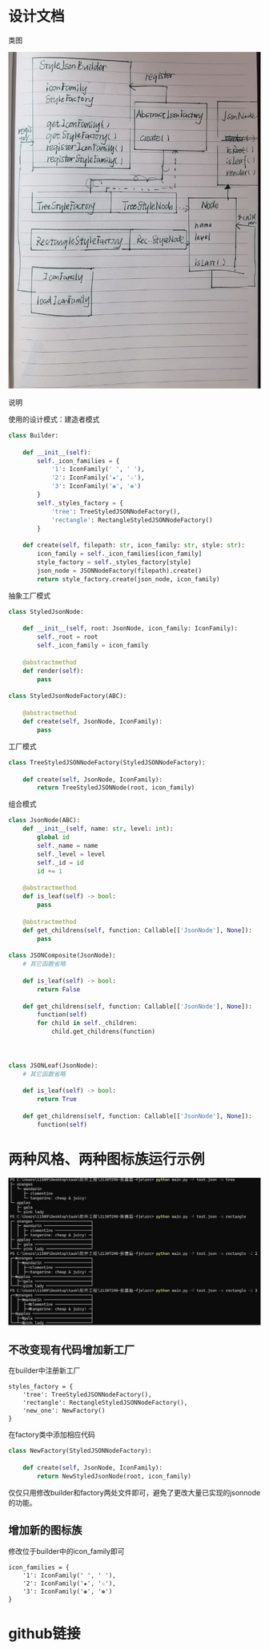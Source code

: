 # 设计文档

类图

![image/ca285d21ea420b49daf8060cd1b32c1.jpg](image/ca285d21ea420b49daf8060cd1b32c1.jpg)

说明

使用的设计模式：建造者模式

```python
class Builder:

    def __init__(self):
        self._icon_families = {
            '1': IconFamily(' ', ' '),
            '2': IconFamily('★', '☆'),
            '3': IconFamily('❀', '❁')
        }
        self._styles_factory = {
            'tree': TreeStyledJSONNodeFactory(),
            'rectangle': RectangleStyledJSONNodeFactory()
        }

    def create(self, filepath: str, icon_family: str, style: str):
        icon_family = self._icon_families[icon_family]
        style_factory = self._styles_factory[style]
        json_node = JSONNodeFactory(filepath).create()
        return style_factory.create(json_node, icon_family)
```

抽象工厂模式

```python
class StyledJsonNode:

    def __init__(self, root: JsonNode, icon_family: IconFamily):
        self._root = root
        self._icon_family = icon_family

    @abstractmethod
    def render(self):
        pass

class StyledJsonNodeFactory(ABC):

    @abstractmethod
    def create(self, JsonNode, IconFamily):
        pass
```

工厂模式

```python
class TreeStyledJSONNodeFactory(StyledJSONNodeFactory):

    def create(self, JsonNode, IconFamily):
        return TreeStyledJSONNode(root, icon_family)
```

组合模式

```python
class JsonNode(ABC):
    def __init__(self, name: str, level: int):
        global id 
        self._name = name
        self._level = level
        self._id = id
        id += 1

    @abstractmethod
    def is_leaf(self) -> bool:
        pass

    @abstractmethod
    def get_childrens(self, function: Callable[['JsonNode'], None]):
        pass
    
class JSONComposite(JsonNode):
    # 其它函数省略

    def is_leaf(self) -> bool:
        return False

    def get_childrens(self, function: Callable[['JsonNode'], None]):
        function(self)
        for child in self._children:
            child.get_childrens(function)

    
    
class JSONLeaf(JsonNode):
    # 其它函数省略

    def is_leaf(self) -> bool:
        return True

    def get_childrens(self, function: Callable[['JsonNode'], None]):
        function(self)
```

# 两种风格、两种图标族运行示例

![image/image.png](image/image.png)

## 不改变现有代码增加新工厂

在builder中注册新工厂

```
styles_factory = {
    'tree': TreeStyledJSONNodeFactory(),
    'rectangle': RectangleStyledJSONNodeFactory(),
    'new_one': NewFactory()
}
```

在factory类中添加相应代码

```python
class NewFactory(StyledJSONNodeFactory):

    def create(self, JsonNode, IconFamily):
        return NewStyledJsonNode(root, icon_family)
```

仅仅只用修改builder和factory两处文件即可，避免了更改大量已实现的jsonnode的功能。

## 增加新的图标族

修改位于builder中的icon_family即可

```
icon_families = {
    '1': IconFamily(' ', ' '),
    '2': IconFamily('★', '☆'),
    '3': IconFamily('❀', '❁')
}
```

# github链接

